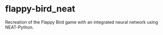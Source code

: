 # flappy-bird_neat
Recreation of the Flappy Bird game with an integrated neural network using NEAT-Python.
